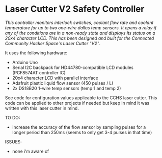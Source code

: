 # Laser Cutter V2 Safety Controller

*This controller monitors interlock switches, coolant flow rate and coolant temperature for up to two one-wire dallas temp sensors. It opens a relay if any of the conditions are in a non-ready state and displays its status on a 20x4 character LCD. This has been designed and built for the Connected Community Hacker Space's Laser Cutter "V2".*

It uses the following hardware:

 * Arduino Uno
 * Serial I2C backpack for HD44780-compatible LCD modules (PCF8574AT controller IC)
 * 20x4 character LCD with parallel interface
 * Adafruit plastic liquid flow sensor (450 pulses / L)
 * 2x DS18B20 1-wire temp sensors (temp 1 and temp 2)

See code for configuration values applicable to the CCHS laser cutter. This code can be applied to other projects if needed but keep in mind it was written with this laser cutter in mind.

TO DO: 

 * increase the accuracy of the flow sensor by sampling pulses for a longer period than 250ms (seems to only get 3-4 pulses in that time)
 
ISSUES:

 * none i'm aware of
